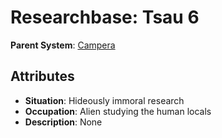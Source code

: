 # Researchbase: Tsau 6

**Parent System**: [Campera](../systems/Campera.md)

## Attributes
- **Situation**: Hideously immoral research
- **Occupation**: Alien studying the human locals
- **Description**: None

